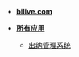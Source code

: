 - [**bilive.com**](https://www.bilive.com)
- [**所有应用**](/)

  - [出纳管理系统](/4d8d54b7-f3e8-4f99-a63a-a7e656559fc1)

